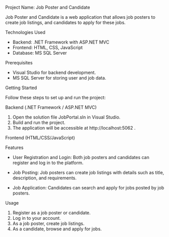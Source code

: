 Project Name: Job Poster and Candidate

Job Poster and Candidate is a web application that allows job posters to create job listings, and candidates to apply for these jobs.

 Technologies Used

- Backend: .NET Framework with ASP.NET MVC
- Frontend: HTML, CSS, JavaScript
- Database: MS SQL Server

 Prerequisites

- Visual Studio for backend development.
- MS SQL Server for storing user and job data.

 Getting Started

Follow these steps to set up and run the project:

 Backend (.NET Framework / ASP.NET MVC)

1. Open the solution file JobPortal.sln in Visual Studio.
2. Build and run the project.
3. The application will be accessible at http://localhost:5062 .

 Frontend (HTML/CSS/JavaScript)


 Features

- User Registration and Login: Both job posters and candidates can register and log in to the platform.

- Job Posting: Job posters can create job listings with details such as title, description, and requirements.

- Job Application: Candidates can search and apply for jobs posted by job posters.



 Usage

1. Register as a job poster or candidate.
2. Log in to your account.
3. As a job poster, create job listings.
4. As a candidate, browse and apply for jobs.
